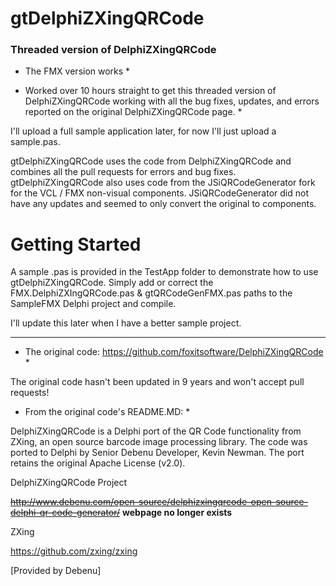 gtDelphiZXingQRCode
=================

### Threaded version of DelphiZXingQRCode ###

* The FMX version works *

* Worked over 10 hours straight to get this threaded version of DelphiZXingQRCode working with all the bug fixes, updates, and errors reported on the original DelphiZXingQRCode page. *

I'll upload a full sample application later, for now I'll just upload a sample.pas.

gtDelphiZXingQRCode uses the code from DelphiZXingQRCode and combines all the pull requests for errors and bug fixes.  gtDelphiZXingQRCode also uses code from the JSiQRCodeGenerator fork for the VCL / FMX non-visual components.  JSiQRCodeGenerator did not have any updates and seemed to only convert the original to components.

# Getting Started #

A sample .pas is provided in the TestApp folder to demonstrate how to use gtDelphiZXingQRCode. 
Simply add or correct the FMX.DelphiZXIngQRCode.pas & gtQRCodeGenFMX.pas paths to the SampleFMX Delphi project and compile.

I'll update this later when I have a better sample project.

--------------------------------------------------

* The original code: https://github.com/foxitsoftware/DelphiZXingQRCode *

The original code hasn't been updated in 9 years and won't accept pull requests!

* From the original code's README.MD: *

DelphiZXingQRCode is a Delphi port of the QR Code functionality from ZXing, an open source 
barcode image processing library. The code was ported to Delphi by Senior Debenu Developer, 
Kevin Newman. The port retains the original Apache License (v2.0).

DelphiZXingQRCode Project

~~http://www.debenu.com/open-source/delphizxingqrcode-open-source-delphi-qr-code-generator/~~
**webpage no longer exists**

ZXing

https://github.com/zxing/zxing

[Provided by Debenu]
